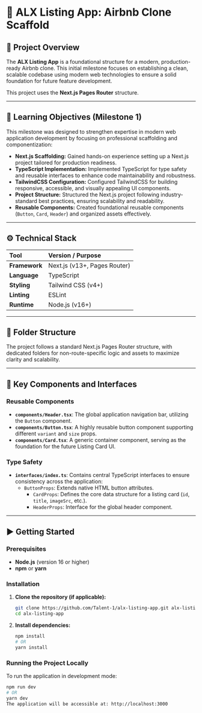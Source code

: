 # 🏡 ALX Listing App: Airbnb Clone Scaffold

## 🚀 Project Overview

The **ALX Listing App** is a foundational structure for a modern, production-ready Airbnb clone. This initial milestone focuses on establishing a clean, scalable codebase using modern web technologies to ensure a solid foundation for future feature development.

This project uses the **Next.js Pages Router** structure.

---

## 🎯 Learning Objectives (Milestone 1)

This milestone was designed to strengthen expertise in modern web application development by focusing on professional scaffolding and componentization:

* **Next.js Scaffolding:** Gained hands-on experience setting up a Next.js project tailored for production readiness.
* **TypeScript Implementation:** Implemented TypeScript for type safety and reusable interfaces to enhance code maintainability and robustness.
* **TailwindCSS Configuration:** Configured TailwindCSS for building responsive, accessible, and visually appealing UI components.
* **Project Structure:** Structured the Next.js project following industry-standard best practices, ensuring scalability and readability.
* **Reusable Components:** Created foundational reusable components (`Button`, `Card`, `Header`) and organized assets effectively.

---

## ⚙️ Technical Stack

| Tool | Version / Purpose |
| :--- | :--- |
| **Framework** | Next.js (v13+, Pages Router) |
| **Language** | TypeScript |
| **Styling** | Tailwind CSS (v4+) |
| **Linting** | ESLint |
| **Runtime** | Node.js (v16+) |

---

## 📂 Folder Structure

The project follows a standard Next.js Pages Router structure, with dedicated folders for non-route-specific logic and assets to maximize clarity and scalability.

---

## 🔑 Key Components and Interfaces

### Reusable Components

* **`components/Header.tsx`**: The global application navigation bar, utilizing the `Button` component.
* **`components/Button.tsx`**: A highly reusable button component supporting different `variant` and `size` props.
* **`components/Card.tsx`**: A generic container component, serving as the foundation for the future Listing Card UI.

### Type Safety

* **`interfaces/index.ts`**: Contains central TypeScript interfaces to ensure consistency across the application:
  * `ButtonProps`: Extends native HTML button attributes.
    * `CardProps`: Defines the core data structure for a listing card (`id`, `title`, `imageSrc`, etc.).
    * `HeaderProps`: Interface for the global header component.

---

## ▶️ Getting Started

### Prerequisites

* **Node.js** (version 16 or higher)
* **npm** or **yarn**

### Installation

1. **Clone the repository (if applicable):**

    ```bash
    git clone https://github.com/Talent-1/alx-listing-app.git alx-listing-app
    cd alx-listing-app
    ```

2. **Install dependencies:**

    ```bash
    npm install
    # OR
    yarn install
    ```

### Running the Project Locally

To run the application in development mode:

```bash
npm run dev
# OR
yarn dev
The application will be accessible at: http://localhost:3000
